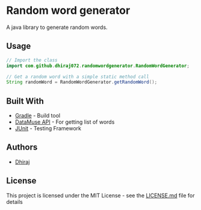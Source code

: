 # Random word generator

A java library to generate random words.

## Usage
```java
// Import the class
import com.github.dhiraj072.randomwordgenerator.RandomWordGenerator;

// Get a random word with a simple static method call
String randomWord = RandomWordGenerator.getRandomWord();
```

## Built With

-   [Gradle](https://gradle.org/) - Build tool
-   [DataMuse API](https://www.datamuse.com/api/) - For getting list of words
-   [JUnit](https://junit.org/) - Testing Framework

## Authors

-   [Dhiraj](https://github.com/dhiraj072)

## License

This project is licensed under the MIT License - see the [LICENSE.md](LICENSE.md) file for details
